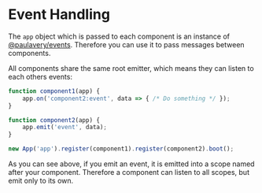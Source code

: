 # Event Handling
The `app` object which is passed to each component is an instance of [@paulavery/events](https://pages.github.io/paulavery/events).
Therefore you can use it to pass messages between components.

All components share the same root emitter, which means they can listen to each others events:

```js
function component1(app) {
	app.on('component2:event', data => { /* Do something */ });
}

function component2(app) {
	app.emit('event', data);
}

new App('app').register(component1).register(component2).boot();
```

As you can see above, if you emit an event, it is emitted into a scope named after your component. Therefore a component can listen to all scopes, but emit only to its own.
